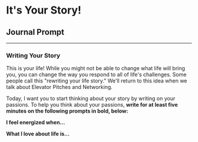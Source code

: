 # It's Your Story!
## Journal Prompt
---
### **Writing Your Story**
This is your life! While you might not be able to change what life will bring you, you can change the way you respond to all of life's challenges. Some people call this "rewriting your life story." We'll return to this idea when we talk about Elevator Pitches and Networking.



Today, I want you to start thinking about your story by writing on your passions. To help you think about your passions, **write for at least five minutes on the following prompts in bold, below:** 



**I feel energized when...**

**What I love about life is...**
